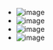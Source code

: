 - ![image](https://github.com/user-attachments/assets/b305cb42-601d-466d-a2b7-bd63ee53a824)
- ![image](https://github.com/user-attachments/assets/e62a430f-9fee-40b2-b8a7-bfb497b32fcf)
- ![image](https://github.com/user-attachments/assets/821ca6c8-9a39-4b63-92b2-707b972334cb)
- ![image](https://github.com/user-attachments/assets/e308f995-3d39-46e2-a525-383a28058ef6)
